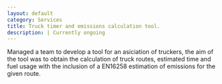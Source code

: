 ```yaml
---
layout: default
category: Services
title: Truck timer and emissions calculation tool. 
description: | Currently ongoing
---
```

Managed a team to develop a tool for an asiciation of truckers, the aim of the tool was to obtain the calculation of truck routes, estimated time and fuel usage with the inclusion of a EN16258 estimation of emissions for the given route.


